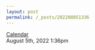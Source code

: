 ```yaml
---
layout: post
permalink: /_posts/202208051336
---
```


<a href=" https://www.shift2bikes.org/calendar/event-15760">
Calendar                    </a>

<div id="footer">
<span id="timestamp"> August 5th, 2022 1:36pm </span>
</div>
